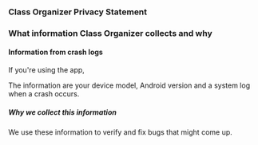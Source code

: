 ### Class Organizer Privacy Statement

### What information Class Organizer collects and why

#### Information from crash logs

If you're using the app,

The information are your device model, Android version and a system log when a crash occurs.

##### Why we collect this information

We use these information to verify and fix bugs that might come up.
